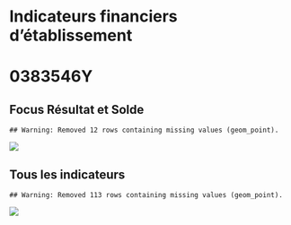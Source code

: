 Indicateurs financiers d’établissement
================

# 0383546Y

## Focus Résultat et Solde

    ## Warning: Removed 12 rows containing missing values (geom_point).

![](/home/julien/repo/cpesr/RFC/Finances/Etablissements/0383546y_files/figure-gfm/etab.focus-1.png)<!-- -->

## Tous les indicateurs

    ## Warning: Removed 113 rows containing missing values (geom_point).

![](/home/julien/repo/cpesr/RFC/Finances/Etablissements/0383546y_files/figure-gfm/etab-1.png)<!-- -->
